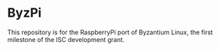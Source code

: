 ByzPi
=====

This repository is for the RaspberryPi port of Byzantium Linux, the first
milestone of the ISC development grant.

